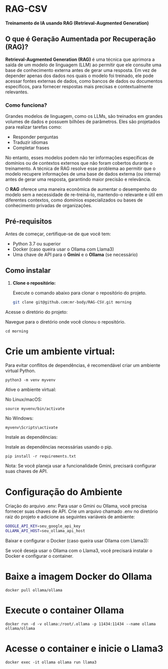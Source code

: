 # RAG-CSV
**Treinamento de IA usando RAG (Retrieval-Augmented Generation)**

## O que é Geração Aumentada por Recuperação (RAG)?

**Retrieval-Augmented Generation (RAG)** é uma técnica que aprimora a saída de um modelo de linguagem (LLM) ao permitir que ele consulte uma base de conhecimento externa antes de gerar uma resposta. Em vez de depender apenas dos dados nos quais o modelo foi treinado, ele pode acessar fontes externas de dados, como bancos de dados ou documentos específicos, para fornecer respostas mais precisas e contextualmente relevantes.

### Como funciona?

Grandes modelos de linguagem, como os LLMs, são treinados em grandes volumes de dados e possuem bilhões de parâmetros. Eles são projetados para realizar tarefas como:

- Responder perguntas
- Traduzir idiomas
- Completar frases

No entanto, esses modelos podem não ter informações específicas de domínios ou de contextos externos que não foram cobertos durante o treinamento. A técnica de RAG resolve esse problema ao permitir que o modelo recupere informações de uma base de dados externa (ou interna) antes de gerar uma resposta, garantindo maior precisão e relevância.

O **RAG** oferece uma maneira econômica de aumentar o desempenho do modelo sem a necessidade de re-treiná-lo, mantendo-o relevante e útil em diferentes contextos, como domínios especializados ou bases de conhecimento privadas de organizações.

## Pré-requisitos

Antes de começar, certifique-se de que você tem:

- Python 3.7 ou superior
- Docker (caso queira usar o Ollama com Llama3)
- Uma chave de API para o **Gmini** e o **Ollama** (se necessário)

## Como instalar

1. **Clone o repositório:**

   Execute o comando abaixo para clonar o repositório do projeto.

   ```bash
   git clone git@github.com:mr-body/RAG-CSV.git morning 
Acesse o diretório do projeto:

Navegue para o diretório onde você clonou o repositório.
  ````
  cd morning
  ````

# Crie um ambiente virtual:

Para evitar conflitos de dependências, é recomendável criar um ambiente virtual Python.
  ````
python3 -m venv myvenv
  ````
Ative o ambiente virtual:

No Linux/macOS:
  ````
source myvenv/bin/activate
  ````
No Windows:
  ````
myvenv\Scripts\activate
  ````
Instale as dependências:

Instale as dependências necessárias usando o pip.

    pip install -r requirements.txt
Nota: Se você planeja usar a funcionalidade Gmini, precisará configurar suas chaves de API.

# Configuração do Ambiente

Criação do arquivo .env:
Para usar o Gmini ou Ollama, você precisa fornecer suas chaves de API. Crie um arquivo chamado .env no diretório raiz do projeto e adicione as seguintes variáveis de ambiente:
```bash
GOOGLE_API_KEY=seu_google_api_key
OLLAMA_API_HOST=seu_ollama_api_host
```

Baixar e configurar o Docker (caso queira usar Ollama com Llama3):

Se você deseja usar o Ollama com o Llama3, você precisará instalar o Docker e configurar o container.

# Baixe a imagem Docker do Ollama
    docker pull ollama/ollama

# Execute o container Ollama
    docker run -d -v ollama:/root/.ollama -p 11434:11434 --name ollama ollama/ollama

# Acesse o container e inicie o Llama3
    docker exec -it ollama ollama run llama3
